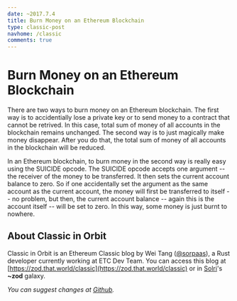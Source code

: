 ```yaml
---
date: ~2017.7.4
title: Burn Money on an Ethereum Blockchain
type: classic-post
navhome: /classic
comments: true
---
```


# Burn Money on an Ethereum Blockchain

There are two ways to burn money on an Ethereum blockchain. The first
way is to accidentially lose a private key or to send money to a
contract that cannot be retrived. In this case, total sum of money of
all accounts in the blockchain remains unchanged. The second way is to
just magically make money disappear. After you do that, the total sum
of money of all accounts in the blockchain will be reduced.

In an Ethereum blockchain, to burn money in the second way is really
easy using the SUICIDE opcode. The SUICIDE opcode accepts one
argument -- the receiver of the money to be transferred. It then sets
the current account balance to zero. So if one accidentally set the
argument as the same account as the current account, the money will
first be transferred to itself -- no problem, but then, the current
account balance -- again this is the account itself -- will be set to
zero. In this way, some money is just burnt to nowhere.

## About Classic in Orbit

Classic in Orbit is an Ethereum Classic blog by Wei Tang
([@sorpaas](https://twitter.com/@sorpaas)), a Rust developer currently
working at ETC Dev Team. You can access this blog
at
[https://zod.that.world/classic](https://zod.that.world/classic)
or in [Solri](https://zod.that.world/giveaway)'s **~zod** galaxy.

*You can suggest changes at
[Github](https://github.com/sorpaas/zod-web/blob/master/web/classic/2-burn-money.md).*
